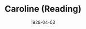 ---
title: Caroline (Reading)
date: 1928-04-03
closing_date: 
layout: productions
featured_image: 
image_caption:
image_credit:
playbill:
category:
Theatre: Theatre Jacksonville
cast:
  Caroline Ashley: Mrs. William Macklin
  Robert Oldham: Don Ferrandou
  Isabella Trench: Mrs. Fitzhugh Allderdice
  Rex Cunningham: Lawrence Perkins, Jr.
  Cooper: Mrs. Burton Barrs
  Maurice Fulton: Mrs. Don. W. Ferrandou
  Dr. Cornish: W.R. Carter
crew:
  Stage Directions: Mrs. Willis M. Ball
  Set and Lighting: 
    - Anne C. Lalor
    - Irene Von Osthoff
    - Tom Cashen
understudies:
orchestra:
external_links:
---